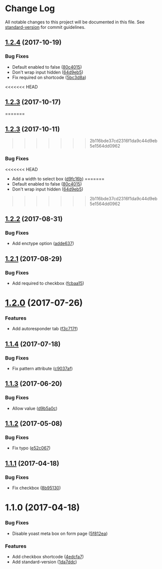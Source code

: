 # Change Log

All notable changes to this project will be documented in this file. See [standard-version](https://github.com/conventional-changelog/standard-version) for commit guidelines.

<a name="1.2.4"></a>
## [1.2.4](https://github.com/Corjen/wordpress-formbuilder/compare/v1.2.3...v1.2.4) (2017-10-19)


### Bug Fixes

* Default enabled to false ([80c4015](https://github.com/Corjen/wordpress-formbuilder/commit/80c4015))
* Don't wrap input hidden ([64d9eb5](https://github.com/Corjen/wordpress-formbuilder/commit/64d9eb5))
* Fix required on shortcode ([5bc3d8a](https://github.com/Corjen/wordpress-formbuilder/commit/5bc3d8a))



<a name="1.2.3"></a>
<<<<<<< HEAD
## [1.2.3](https://github.com/Corjen/wordpress-formbuilder/compare/v1.2.2...v1.2.3) (2017-10-17)
=======
## [1.2.3](https://github.com/Corjen/wordpress-formbuilder/compare/v1.2.2...v1.2.3) (2017-10-11)
>>>>>>> 2b116bde37cd2316f1da9c44d9eb5e1564dd0962


### Bug Fixes

<<<<<<< HEAD
* Add a width to select box ([d9fc16b](https://github.com/Corjen/wordpress-formbuilder/commit/d9fc16b))
=======
* Default enabled to false ([80c4015](https://github.com/Corjen/wordpress-formbuilder/commit/80c4015))
* Don't wrap input hidden ([64d9eb5](https://github.com/Corjen/wordpress-formbuilder/commit/64d9eb5))
>>>>>>> 2b116bde37cd2316f1da9c44d9eb5e1564dd0962



<a name="1.2.2"></a>
## [1.2.2](https://github.com/Corjen/wordpress-formbuilder/compare/v1.2.1...v1.2.2) (2017-08-31)


### Bug Fixes

* Add enctype option ([adde637](https://github.com/Corjen/wordpress-formbuilder/commit/adde637))



<a name="1.2.1"></a>
## [1.2.1](https://github.com/Corjen/wordpress-formbuilder/compare/v1.2.0...v1.2.1) (2017-08-29)


### Bug Fixes

* Add required to checkbox ([fcbaa15](https://github.com/Corjen/wordpress-formbuilder/commit/fcbaa15))



<a name="1.2.0"></a>
# [1.2.0](https://github.com/Corjen/wordpress-formbuilder/compare/v1.1.4...v1.2.0) (2017-07-26)


### Features

* Add autoresponder tab ([f3c717f](https://github.com/Corjen/wordpress-formbuilder/commit/f3c717f))



<a name="1.1.4"></a>
## [1.1.4](https://github.com/Corjen/wordpress-formbuilder/compare/v1.1.3...v1.1.4) (2017-07-18)


### Bug Fixes

* Fix pattern attribute ([c9037af](https://github.com/Corjen/wordpress-formbuilder/commit/c9037af))



<a name="1.1.3"></a>
## [1.1.3](https://github.com/Corjen/wordpress-formbuilder/compare/v1.1.2...v1.1.3) (2017-06-20)


### Bug Fixes

* Allow value ([d9b5a0c](https://github.com/Corjen/wordpress-formbuilder/commit/d9b5a0c))



<a name="1.1.2"></a>
## [1.1.2](https://github.com/Corjen/wordpress-formbuilder/compare/v1.1.1...v1.1.2) (2017-05-08)


### Bug Fixes

* Fix typo ([e52c067](https://github.com/Corjen/wordpress-formbuilder/commit/e52c067))



<a name="1.1.1"></a>
## [1.1.1](https://github.com/Corjen/wordpress-formbuilder/compare/v1.1.0...v1.1.1) (2017-04-18)


### Bug Fixes

* Fix checkbox ([8b95130](https://github.com/Corjen/wordpress-formbuilder/commit/8b95130))



<a name="1.1.0"></a>
# 1.1.0 (2017-04-18)


### Bug Fixes

* Disable yoast meta box on form page ([5f812ea](https://github.com/Corjen/wordpress-formbuilder/commit/5f812ea))


### Features

* Add checkbox shortcode ([4edcfa7](https://github.com/Corjen/wordpress-formbuilder/commit/4edcfa7))
* Add standard-version ([1da7ddc](https://github.com/Corjen/wordpress-formbuilder/commit/1da7ddc))
